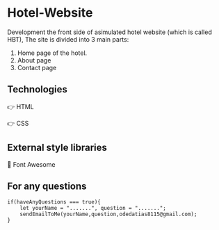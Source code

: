 # Hotel-Website

Development the front side of asimulated hotel website (which is called HBT), The site is divided into 3 main parts:
1) Home page of the hotel.
2) About page
3) Contact page

## Technologies
👉 HTML

👉 CSS

## External style libraries

🔹 Font Awesome

## For any questions

```
if(haveAnyQuestions === true){
    let yourName = ".......", question = ".......";
    sendEmailToMe(yourName,question,odedatias8115@gmail.com);
}
```
